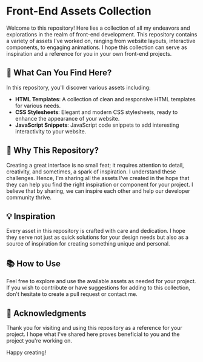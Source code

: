 # Front-End Assets Collection

Welcome to this repository! Here lies a collection of all my endeavors and explorations in the realm of front-end development. This repository contains a variety of assets I've worked on, ranging from website layouts, interactive components, to engaging animations. I hope this collection can serve as inspiration and a reference for you in your own front-end projects.

## 🎨 What Can You Find Here?

In this repository, you'll discover various assets including:

- **HTML Templates**: A collection of clean and responsive HTML templates for various needs.
- **CSS Stylesheets**: Elegant and modern CSS stylesheets, ready to enhance the appearance of your website.
- **JavaScript Snippets**: JavaScript code snippets to add interesting interactivity to your website.

## 🌟 Why This Repository?

Creating a great interface is no small feat; it requires attention to detail, creativity, and sometimes, a spark of inspiration. I understand these challenges. Hence, I'm sharing all the assets I've created in the hope that they can help you find the right inspiration or component for your project. I believe that by sharing, we can inspire each other and help our developer community thrive.

## 💡 Inspiration

Every asset in this repository is crafted with care and dedication. I hope they serve not just as quick solutions for your design needs but also as a source of inspiration for creating something unique and personal.

## 📚 How to Use

Feel free to explore and use the available assets as needed for your project. If you wish to contribute or have suggestions for adding to this collection, don't hesitate to create a pull request or contact me.

## 🙏 Acknowledgments

Thank you for visiting and using this repository as a reference for your project. I hope what I've shared here proves beneficial to you and the project you're working on.

Happy creating!
